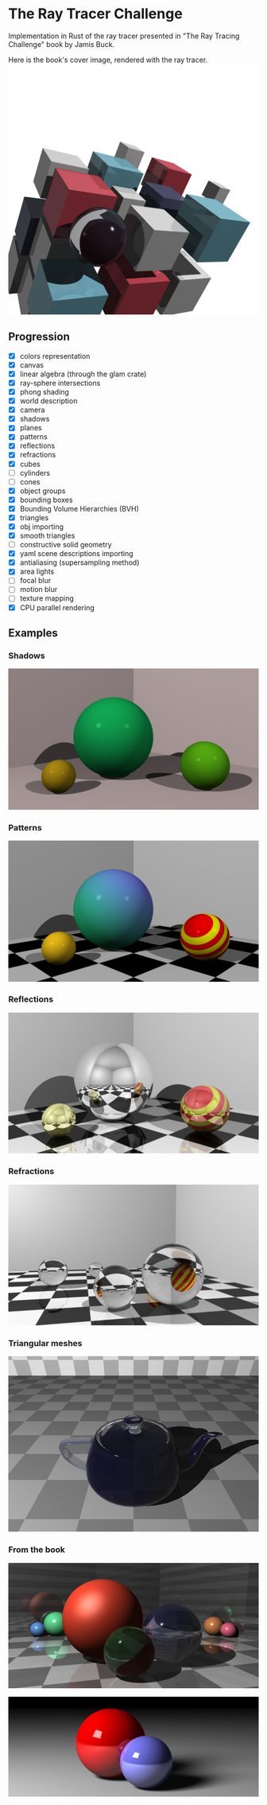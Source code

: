 # The Ray Tracer Challenge
Implementation in Rust of the ray tracer presented in "The Ray Tracing Challenge" book by Jamis Buck.

Here is the book's cover image, rendered with the ray tracer.
![Alt text](examples/yaml_scenes/cover.png?raw=true "Cover")

## Progression
- [x] colors representation
- [x] canvas
- [x] linear algebra (through the glam crate)
- [x] ray-sphere intersections
- [x] phong shading
- [x] world description
- [x] camera
- [x] shadows
- [x] planes
- [x] patterns
- [x] reflections
- [x] refractions
- [x] cubes
- [ ] cylinders
- [ ] cones
- [x] object groups
- [x] bounding boxes
- [x] Bounding Volume Hierarchies (BVH)
- [x] triangles
- [x] obj importing
- [x] smooth triangles
- [ ] constructive solid geometry
- [x] yaml scene descriptions importing
- [x] antialiasing (supersampling method)
- [x] area lights
- [ ] focal blur
- [ ] motion blur
- [ ] texture mapping
- [x] CPU parallel rendering

## Examples
### Shadows
![Alt text](examples/shadows.png?raw=true "Shadows")

### Patterns
![Alt text](examples/patterns.png?raw=true "Patterns")

### Reflections
![Alt text](examples/reflections.png?raw=true "Reflections")

### Refractions
![Alt text](examples/refractions.png?raw=true "Refractions")

### Triangular meshes
![Alt text](examples/obj_loading.png?raw=true "obj-loading")

### From the book
![Alt text](examples/yaml_scenes/reflect-refract.png?raw=true "reflect-refract")

![Alt text](examples/yaml_scenes/shadow-glamour-shot.png?raw=true "shadow-glamour-shot")
